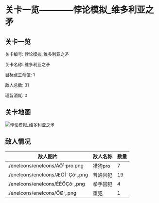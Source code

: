 # 关卡一览————悖论模拟_维多利亚之矛


## 关卡一览

关卡编号: 悖论模拟_维多利亚之矛

关卡名称: 维多利亚之矛

目标点生命值: 1

敌人总数: 31

理智消耗: 0


## 关卡地图
![悖论模拟_维多利亚之矛](./oprMap/悖论模拟_维多利亚之矛.png)

## 敌人情况

| 敌人图片 | 敌人名称 | 数量  |
|---------|-----|-----|
| ./eneIcons/eneIcons/ÁÔ¹·pro.png| 猎狗pro  |   7  |
| ./eneIcons/eneIcons/ÆÕÍ¨Çô·¸.png| 普通囚犯  |   19  |
| ./eneIcons/eneIcons/È­ÊÖÇô·¸.png| 拳手囚犯  |   4  |
| ./eneIcons/eneIcons/ÖØ·¸.png| 重犯  |   1  |
